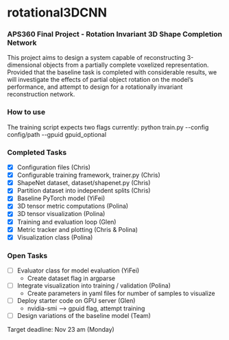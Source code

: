 # rotational3DCNN

### APS360 Final Project - Rotation Invariant 3D Shape Completion Network

This project aims to design a system capable of reconstructing 3-dimensional objects from a partially complete voxelized representation. Provided that the baseline task is completed with considerable results, we will investigate the effects of partial object rotation on the model’s performance, and attempt to design for a rotationally invariant reconstruction network.

### How to use

The training script expects two flags currently: python train.py --config config/path --gpuid gpuid_optional

### Completed Tasks
- [x] Configuration files (Chris)
- [x] Configurable training framework, trainer.py (Chris) 
- [x] ShapeNet dataset, dataset/shapenet.py (Chris)
- [x] Partition dataset into independent splits (Chris)
- [x] Baseline PyTorch model (YiFei)
- [x] 3D tensor metric computations (Polina)
- [x] 3D tensor visualization (Polina)
- [x] Training and evaluation loop (Glen)
- [x] Metric tracker and plotting (Chris & Polina)
- [x] Visualization class (Polina)

### Open Tasks 
- [ ] Evaluator class for model evaluation (YiFei)
    - Create dataset flag in argparse
- [ ] Integrate visualization into training / validation (Polina)
    - Create parameters in yaml files for number of samples to visualize
- [ ] Deploy starter code on GPU server (Glen)
    - nvidia-smi --> gpuid flag, attempt training
- [ ] Design variations of the baseline model (Team)

Target deadline: Nov 23 am (Monday)
